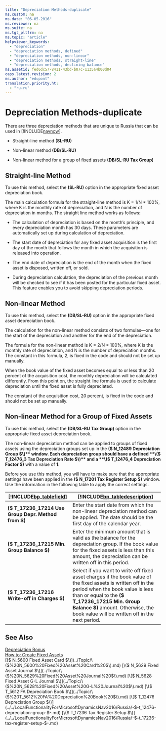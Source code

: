 ```yaml
---
title: "Depreciation Methods-duplicate"
ms.custom: na
ms.date: "06-05-2016"
ms.reviewer: na
ms.suite: na
ms.tgt_pltfrm: na
ms.topic: "article"
helpviewer_keywords: 
  - "depreciation"
  - "depreciation methods, defined"
  - "depreciation methods, non-linear"
  - "depreciation methods, straight-line"
  - "depreciation methods, declining balance"
ms.assetid: fed6dc57-8411-43bd-b07c-1135a4b00d04
caps.latest.revision: 2
ms.author: "edupont"
translation.priority.ht: 
  - "ru-ru"
---
```

# Depreciation Methods-duplicate
There are three depreciation methods that are unique to Russia that can be used in [!INCLUDE[navnow](../../ApplicationDesign/includes/navnow_md.md)].  
  
-   Straight\-line method **\(SL\-RU\)**  
  
-   Non\-linear method **\(DB\/SL\-RU\)**  
  
-   Non\-linear method for a group of fixed assets **\(DB\/SL\-RU Tax Group\)**  
  
## Straight\-line Method  
 To use this method, select the **\(SL\-RU\)** option in the appropriate fixed asset depreciation book.  
  
 The main calculation formula for the straight\-line method is K \= 1\/N \* 100%, where K is the monthly rate of depreciation, and N is the number of depreciation in months. The straight line method works as follows:  
  
-   The calculation of depreciation is based on the month’s principle, and every depreciation month has 30 days. These parameters are automatically set up during calculation of depreciation.  
  
-   The start date of depreciation for any fixed asset acquisition is the first day of the month that follows the month in which the acquisition is released into operation.  
  
-   The end date of depreciation is the end of the month when the fixed asset is disposed, written off, or sold.  
  
-   During depreciation calculation, the depreciation of the previous month will be checked to see if it has been posted for the particular fixed asset. This feature enables you to avoid skipping depreciation periods.  
  
## Non\-linear Method  
 To use this method, select the **\(DB\/SL\-RU\)** option in the appropriate fixed asset depreciation book.  
  
 The calculation for the non\-linear method consists of two formulas—one for the start of the depreciation and another for the end of the depreciation.  
  
 The formula for the non\-linear method is K \= 2\/N \* 100%, where K is the monthly rate of depreciation, and N is the number of depreciation months. The constant in this formula, 2, is fixed in the code and should not be set up manually.  
  
 When the book value of the fixed asset becomes equal to or less than 20 percent of the acquisition cost, the monthly depreciation will be calculated differently. From this point on, the straight line formula is used to calculate depreciation until the fixed asset is fully depreciated.  
  
 The constant of the acquisition cost, 20 percent, is fixed in the code and should not be set up manually.  
  
## Non\-linear Method for a Group of Fixed Assets  
 To use this method, select the **\(DB\/SL\-RU Tax Group\)** option in the appropriate fixed asset depreciation book.  
  
 The non\-linear depreciation method can be applied to groups of fixed assets using the depreciation groups set up in the **\($ N\_12489 Depreciation Group $\)** window. Each depreciation group should have a defined **\($ T\_12476\_3 Tax Depreciation Rate $\)** and a **\($ T\_12476\_4 Depreciation Factor $\)** with a value of **1**.  
  
 Before you use this method, you will have to make sure that the appropriate settings have been applied in the **\($ N\_17201 Tax Register Setup $\)** window. Use the information in the following table to apply the correct settings.  
  
|[!INCLUDE[bp_tablefield](../../ApplicationDesign/includes/bp_tablefield_md.md)]|[!INCLUDE[bp_tabledescription](../../ApplicationDesign/includes/bp_tabledescription_md.md)]|  
|---------------------------------|---------------------------------------|  
|**\($ T\_17236\_17214 Use Group Depr. Method from $\)**|Enter the start date from which the non\-linear depreciation method can be applied. The date should be the first day of the calendar year.|  
|**\($ T\_17236\_17215 Min. Group Balance $\)**|Enter the minimum amount that is valid as the balance for the depreciation group. If the book value for the fixed assets is less than this amount, the depreciation can be written off in this period.|  
|**\($ T\_17236\_17216 Write\-off in Charges $\)**|Select if you want to write off fixed asset charges if the book value of the fixed assets is written off in the period when the book value is less than or equal to the **\($ T\_17236\_17215 Min. Group Balance $\)** amount. Otherwise, the book value will be written off in the next period.|  
  
## See Also  
 [Depreciation Bonus](../../LocalFunctionalityForMicrosoftDynamicsNav2016/Russia/depreciation-bonus.md)   
 [How to: Create Fixed Assets](../../Finance/how-to-create-fixed-assets.md)   
 [\($ N\_5600 Fixed Asset Card $\)](../Topic/\($%20N_5600%20Fixed%20Asset%20Card%20$\).md)   
 [\($ N\_5629 Fixed Asset Journal $\)](../Topic/\($%20N_5629%20Fixed%20Asset%20Journal%20$\).md)   
 [\($ N\_5628 Fixed Asset G\-L Journal $\)](../Topic/\($%20N_5628%20Fixed%20Asset%20G-L%20Journal%20$\).md)   
 [\($ T\_5612 FA Depreciation Book $\)](../Topic/\($%20T_5612%20FA%20Depreciation%20Book%20$\).md)   
 [\($ T\_12476 Depreciation Group $\)](../../LocalFunctionalityForMicrosoftDynamicsNav2016/Russia/-$-t_12476-depreciation-group-$-.md)   
 [\($ T\_17236 Tax Register Setup $\)](../../LocalFunctionalityForMicrosoftDynamicsNav2016/Russia/-$-t_17236-tax-register-setup-$-.md)